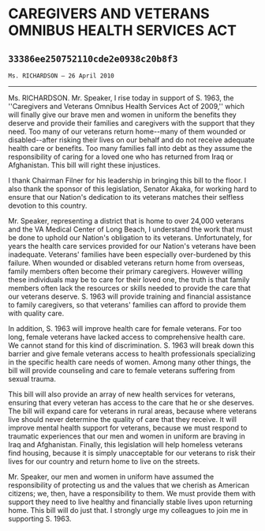 # CAREGIVERS AND VETERANS OMNIBUS HEALTH SERVICES ACT
## `33386ee250752110cde2e0938c20b8f3`
`Ms. RICHARDSON — 26 April 2010`

---


Ms. RICHARDSON. Mr. Speaker, I rise today in support of S. 1963, the 
''Caregivers and Veterans Omnibus Health Services Act of 2009,'' which 
will finally give our brave men and women in uniform the benefits they 
deserve and provide their families and caregivers with the support that 
they need. Too many of our veterans return home--many of them wounded 
or disabled--after risking their lives on our behalf and do not receive 
adequate health care or benefits. Too many families fall into debt as 
they assume the responsibility of caring for a loved one who has 
returned from Iraq or Afghanistan. This bill will right these 
injustices.

I thank Chairman Filner for his leadership in bringing this bill to 
the floor. I also thank the sponsor of this legislation, Senator Akaka, 
for working hard to ensure that our Nation's dedication to its veterans 
matches their selfless devotion to this country.

Mr. Speaker, representing a district that is home to over 24,000 
veterans and the VA Medical Center of Long Beach, I understand the work 
that must be done to uphold our Nation's obligation to its veterans. 
Unfortunately, for years the health care services provided for our 
Nation's veterans have been inadequate. Veterans' families have been 
especially over-burdened by this failure. When wounded or disabled 
veterans return home from overseas, family members often become their 
primary caregivers. However willing these individuals may be to care 
for their loved one, the truth is that family members often lack the 
resources or skills needed to provide the care that our veterans 
deserve. S. 1963 will provide training and financial assistance to 
family caregivers, so that veterans' families can afford to provide 
them with quality care.

In addition, S. 1963 will improve health care for female veterans. 
For too long, female veterans have lacked access to comprehensive 
health care. We cannot stand for this kind of discrimination. S. 1963 
will break down this barrier and give female veterans access to health 
professionals specializing in the specific health care needs of women. 
Among many other things, the bill will provide counseling and care to 
female veterans suffering from sexual trauma.



This bill will also provide an array of new health services for 
veterans, ensuring that every veteran has access to the care that he or 
she deserves. The bill will expand care for veterans in rural areas, 
because where veterans live should never determine the quality of care 
that they receive. It will improve mental health support for veterans, 
because we must respond to traumatic experiences that our men and women 
in uniform are braving in Iraq and Afghanistan. Finally, this 
legislation will help homeless veterans find housing, because it is 
simply unacceptable for our veterans to risk their lives for our 
country and return home to live on the streets.

Mr. Speaker, our men and women in uniform have assumed the 
responsibility of protecting us and the values that we cherish as 
American citizens; we, then, have a responsibility to them. We must 
provide them with support they need to live healthy and financially 
stable lives upon returning home. This bill will do just that. I 
strongly urge my colleagues to join me in supporting S. 1963.

